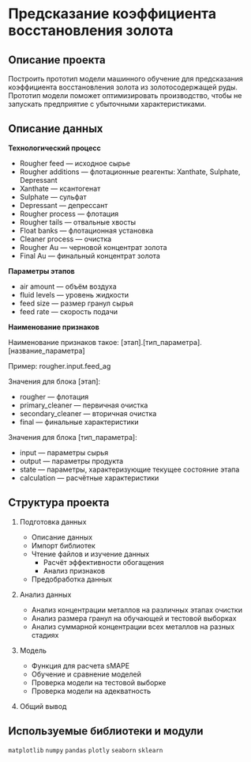 # Предсказание коэффициента восстановления золота

## Описание проекта

Построить прототип модели машинного обучение для предсказания коэффициента восстановления золота из золотосодержащей руды. Прототип модели поможет оптимизировать производство, чтобы не запускать предприятие с убыточными характеристиками.


## Описание данных

**Технологический процесс**

- Rougher feed — исходное сырье
- Rougher additions — флотационные реагенты: Xanthate, Sulphate, Depressant
- Xanthate — ксантогенат
- Sulphate — сульфат
- Depressant — депрессант
- Rougher process — флотация
- Rougher tails — отвальные хвосты
- Float banks — флотационная установка
- Cleaner process — очистка
- Rougher Au — черновой концентрат золота
- Final Au — финальный концентрат золота

**Параметры этапов**

- air amount — объём воздуха
- fluid levels — уровень жидкости
- feed size — размер гранул сырья
- feed rate — скорость подачи

**Наименование признаков**

Наименование признаков такое: [этап].[тип_параметра].[название_параметра]

Пример: rougher.input.feed_ag

Значения для блока [этап]:

- rougher — флотация
- primary_cleaner — первичная очистка
- secondary_cleaner — вторичная очистка
- final — финальные характеристики

Значения для блока [тип_параметра]:

- input — параметры сырья
- output — параметры продукта
- state — параметры, характеризующие текущее состояние этапа
- calculation — расчётные характеристики

## Структура проекта

1. Подготовка данных

	- Описание данных
	- Импорт библиотек
	- Чтение файлов и изучение данных
		- Расчёт эффективности обогащения
		- Анализ признаков
	- Предобработка данных

2. Анализ данных

	- Анализ концентрации металлов на различных этапах очистки
	- Анализ размера гранул на обучающей и тестовой выборках
	- Анализ суммарной концентрации всех металлов на разных стадиях

3. Модель

	- Функция для расчета sMAPE
	- Обучение и сравнение моделей
	- Проверка модели на тестовой выборке
	- Проверка модели на адекватность
4. Общий вывод

## Используемые библиотеки и модули
`matplotlib` `numpy` `pandas` `plotly` `seaborn` `sklearn`
